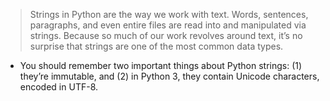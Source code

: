> Strings in Python are the way we work with text. Words, sentences, paragraphs, and
even entire files are read into and manipulated via strings. Because so much of our
work revolves around text, it’s no surprise that strings are one of the most common
data types.

 -  You should remember two important things about Python strings: (1) they’re
immutable, and (2) in Python 3, they contain Unicode characters, encoded in
UTF-8.